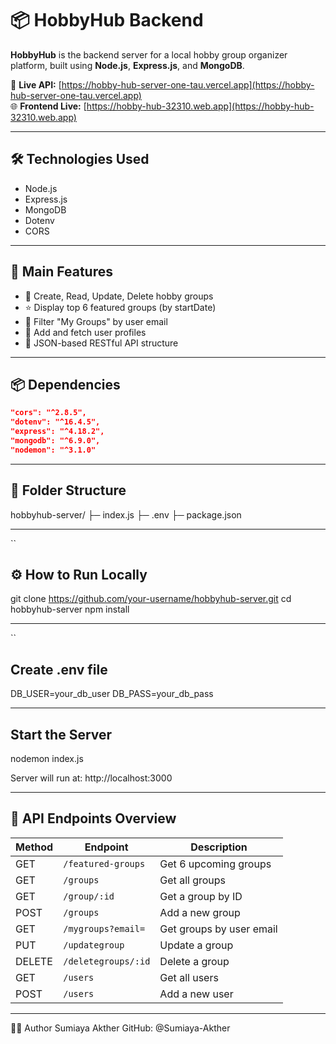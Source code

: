 # 📦 HobbyHub Backend

**HobbyHub** is the backend server for a local hobby group organizer platform, built using **Node.js**, **Express.js**, and **MongoDB**.

🔗 **Live API:** [https://hobby-hub-server-one-tau.vercel.app](https://hobby-hub-server-one-tau.vercel.app)  
🌐 **Frontend Live:** [https://hobby-hub-32310.web.app](https://hobby-hub-32310.web.app)

---

## 🛠️ Technologies Used

- Node.js
- Express.js
- MongoDB
- Dotenv
- CORS

---

## 🚀 Main Features

- 📌 Create, Read, Update, Delete hobby groups
- ⭐ Display top 6 featured groups (by startDate)
- 👥 Filter "My Groups" by user email
- 👤 Add and fetch user profiles
- 🔐 JSON-based RESTful API structure

---

## 📦 Dependencies

```json
"cors": "^2.8.5",
"dotenv": "^16.4.5",
"express": "^4.18.2",
"mongodb": "^6.9.0",
"nodemon": "^3.1.0"
```
---
## 📁 Folder Structure

hobbyhub-server/
├─ index.js
├─ .env
├─ package.json

---
``
## ⚙️ How to Run Locally

git clone https://github.com/your-username/hobbyhub-server.git
cd hobbyhub-server
npm install

---
``
## Create .env file

DB_USER=your_db_user
DB_PASS=your_db_pass

---

## Start the Server
nodemon index.js

Server will run at: http://localhost:3000

---

## 🔗 API Endpoints Overview

| Method | Endpoint            | Description              |
| ------ | ------------------- | ------------------------ |
| GET    | `/featured-groups`  | Get 6 upcoming groups    |
| GET    | `/groups`           | Get all groups           |
| GET    | `/group/:id`        | Get a group by ID        |
| POST   | `/groups`           | Add a new group          |
| GET    | `/mygroups?email=`  | Get groups by user email |
| PUT    | `/updategroup`      | Update a group           |
| DELETE | `/deletegroups/:id` | Delete a group           |
| GET    | `/users`            | Get all users            |
| POST   | `/users`            | Add a new user           |

---

👩‍💻 Author
Sumiaya Akther
GitHub: @Sumiaya-Akther
```